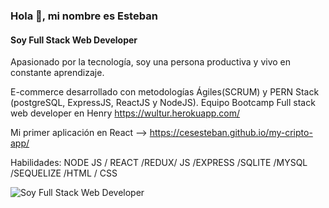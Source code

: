 ### Hola 👋, mi nombre es Esteban
#### Soy Full Stack Web Developer

Apasionado por la tecnología, soy una persona productiva y vivo en constante aprendizaje.

E-commerce desarrollado con metodologías Ágiles(SCRUM) y PERN Stack (postgreSQL, ExpressJS, ReactJS y NodeJS).
Equipo Bootcamp Full stack web developer en Henry
https://wultur.herokuapp.com/

Mi primer aplicación en React --> https://cesesteban.github.io/my-cripto-app/

Habilidades: NODE JS / REACT /REDUX/ JS /EXPRESS /SQLITE /MYSQL /SEQUELIZE  /HTML / CSS

![Soy Full Stack Web Developer](https://www.nasihatler.com/wp-content/uploads/2019/09/Nasihatler-Telefon-Arkaplan-Hd-052.jpg)


